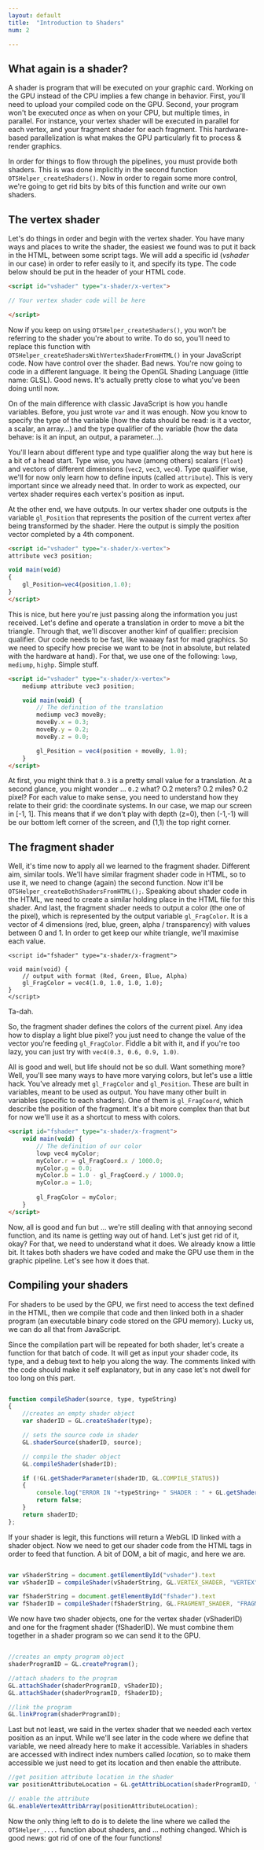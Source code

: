 ```yaml
---
layout: default
title:  "Introduction to Shaders"
num: 2

---
```


## What again is a shader?

A shader is program that will be executed on your graphic card. Working on the GPU instead of the CPU implies a few change in behavior. First, you'll need to upload your compiled code on the GPU. Second, your program won't be executed *once* as when on your CPU, but multiple times, in parallel. For instance, your vertex shader will be executed in parallel for each vertex, and your fragment shader for each fragment. This hardware-based parallelization is what makes the GPU particularly fit to process & render graphics.

In order for things to flow through the pipelines, you must provide both shaders. This is was done implicitly in the second function `OTSHelper_createShaders()`. Now in order to regain some more control, we're going to get rid bits by bits of this function and write our own shaders.


## The vertex shader
Let's do things in order and begin with the vertex shader. You have many ways and places to write the shader, the easiest we found was to put it back in the HTML, between some script tags. We will add a specific id (*vshader* in our case) in order to refer easily to it, and specify its type. The code below should be put in the header of your HTML code.

~~~ html
<script id="vshader" type="x-shader/x-vertex">

// Your vertex shader code will be here

</script>
~~~

Now if you keep on using `OTSHelper_createShaders()`, you won't be referring to the shader you're about to write. To do so, you'll need to replace this function with `OTSHelper_createShadersWithVertexShaderFromHTML()` in your JavaScript code. Now have control over the shader. Bad news. You're now going to code in a different language. It being the OpenGL Shading Language (little name: GLSL). Good news. It's actually pretty close to what you've been doing until now.

On of the main difference with classic JavaScript is how you handle variables. Before, you just wrote `var` and it was enough. Now you know to specify the type of the variable (how the data should be read: is it a vector, a scalar, an array...) and the type qualifier of the variable (how the data behave: is it an input, an output, a parameter...). 

You'll learn about different type and type qualifier along the way but here is a bit of a head start. Type wise, you have (among others) scalars (`float`) and vectors of different dimensions (`vec2`, `vec3`, `vec4`). Type qualifier wise, we'll for now only learn how to define inputs (called `attribute`). This is very important since we already need that. In order to work as expected, our vertex shader requires each vertex's position as input.

At the other end, we have outputs. In our vertex shader one outputs is the variable `gl_Position` that represents the position of the current vertex after being transformed by the shader. Here the output is simply the position vector completed by a 4th component.

~~~ html
<script id="vshader" type="x-shader/x-vertex">
attribute vec3 position; 

void main(void) 
{ 
    gl_Position=vec4(position,1.0);
}
</script>
~~~

This is nice, but here you're just passing along the information you just received. Let's define and operate a translation in order to move a bit the triangle. Through that, we'll discover another kinf of qualifier: precision qualifier. Our code needs to be fast, like waaaay fast for mad graphics. So we need to specify how precise we want to be (not in absolute, but related with the hardware at hand). For that, we use one of the following: `lowp`, `mediump`, `highp`. Simple stuff.

~~~ html
<script id="vshader" type="x-shader/x-vertex">
    mediump attribute vec3 position; 

    void main(void) { 
        // The definition of the translation
        mediump vec3 moveBy;
        moveBy.x = 0.3;
        moveBy.y = 0.2;
        moveBy.z = 0.0;

        gl_Position = vec4(position + moveBy, 1.0);
    }
</script>
~~~

At first, you might think that `0.3` is a pretty small value for a translation. At a second glance, you might wonder ... `0.2` what? O.2 meters? 0.2 miles? 0.2 pixel? For each value to make sense, you need to understand how they relate to their grid: the coordinate systems. In our case, we map our screen in [-1, 1]. This means that if we don't play with depth (z=0), then (-1,-1) will be our bottom left corner  of the screen, and (1,1) the top right corner.


## The fragment shader

Well, it's time now to apply all we learned to the fragment shader. Different aim, similar tools. We'll have similar fragment shader code in HTML, so to use it, we need to change (again) the second function. Now it'll be `OTSHelper_createBothShadersFromHTML();`. Speaking about shader code in the HTML, we need to create a similar holding place in the HTML file for this shader. And last, the fragment shader needs to output a color (the one of the pixel), which is represented by the output variable `gl_FragColor`. It is a vector of 4 dimensions (red, blue, green, alpha / transparency) with values between 0 and 1. In order to get keep our white triangle, we'll maximise each value.

~~~
<script id="fshader" type="x-shader/x-fragment">

void main(void) {
    // output with format (Red, Green, Blue, Alpha)
    gl_FragColor = vec4(1.0, 1.0, 1.0, 1.0);
}
</script>
~~~

Ta-dah. 

So, the fragment shader defines the colors of the current pixel. Any idea how to display a light blue pixel? you just need to change the value of the vector you're feeding `gl_FragColor`. Fiddle a bit with it, and if you're too lazy, you can just try with `vec4(0.3, 0.6, 0.9, 1.0)`.

All is good and well, but life should not be so dull. Want something more? Well, you'll see many ways to have more varying colors, but let's use a little hack. You've already met `gl_FragColor` and `gl_Position`. These are built in variables, meant to be used as output. You have many other built in variables (specific to each shaders). One of them is `gl_FragCoord`, which describe the position of the fragment. It's a bit more complex than that but for now we'll use it as a shortcut to mess with colors.

~~~ html
<script id="fshader" type="x-shader/x-fragment">    
    void main(void) {
        // The definition of our color
        lowp vec4 myColor;
        myColor.r = gl_FragCoord.x / 1000.0;
        myColor.g = 0.0;
        myColor.b = 1.0 - gl_FragCoord.y / 1000.0;
        myColor.a = 1.0;
            
        gl_FragColor = myColor;
    }
</script>
~~~

Now, all is good and fun but ... we're still dealing with that annoying second function, and its name is getting way out of hand. Let's just get rid of it, okay? For that, we need to understand what it does. We already know a little bit. It takes both shaders we have coded and make the GPU use them in the graphic pipeline. Let's see how it does that.


## Compiling your shaders

For shaders to be used by the GPU, we first need to access the text defined in the HTML, then we compile that code and then linked both in a shader program (an executable binary code stored on the GPU memory). Lucky us, we can do all that from JavaScript.


Since the compilation part will be repeated for both shader, let's create a function for that batch of code. It will get as input your shader code, its type, and a debug text to help you along the way. The comments linked with the code should make it self explanatory, but in any case let's not dwell for too long on this part.

~~~ JavaScript

function compileShader(source, type, typeString) 
{
    //creates an empty shader object
    var shaderID = GL.createShader(type);

    // sets the source code in shader
    GL.shaderSource(shaderID, source);

    // compile the shader object
    GL.compileShader(shaderID);

    if (!GL.getShaderParameter(shaderID, GL.COMPILE_STATUS)) 
    {
        console.log("ERROR IN "+typeString+ " SHADER : " + GL.getShaderInfoLog(shaderID));
        return false;
    }
    return shaderID;
};

~~~

If your shader is legit, this functions will return a WebGL ID linked with a shader object. Now we need to get our shader code from the HTML tags in order to feed that function. A bit of DOM, a bit of magic, and here we are.

~~~ JavaScript

var vShaderString = document.getElementById("vshader").text
var vShaderID = compileShader(vShaderString, GL.VERTEX_SHADER, "VERTEX");

var fShaderString = document.getElementById("fshader").text
var fShaderID = compileShader(fShaderString, GL.FRAGMENT_SHADER, "FRAGMENT");

~~~

We now have two shader objects, one for the vertex shader (vShaderID) and one for the fragment shader (fShaderID). We must combine them together in a shader program so we can send it to the GPU.

~~~ JavaScript

//creates an empty program object
shaderProgramID = GL.createProgram();

//attach shaders to the program
GL.attachShader(shaderProgramID, vShaderID);
GL.attachShader(shaderProgramID, fShaderID);

//link the program
GL.linkProgram(shaderProgramID);

~~~

Last but not least, we said in the vertex shader that we needed each vertex position as an input. While we'll see later in the code where we define that variable, we need already here to make it accessible. Variables in shaders are accessed with indirect index numbers called *location*, so to make them accessible we just need to get its location and then enable the attribute.

~~~ JavaScript
//get position attribute location in the shader
var positionAttributeLocation = GL.getAttribLocation(shaderProgramID, "position");

// enable the attribute
GL.enableVertexAttribArray(positionAttributeLocation);

~~~

Now the only thing left to do is to delete the line where we called the `OTSHelper_....` function about shaders, and ... nothing changed. Which is good news: got rid of one of the four functions!
